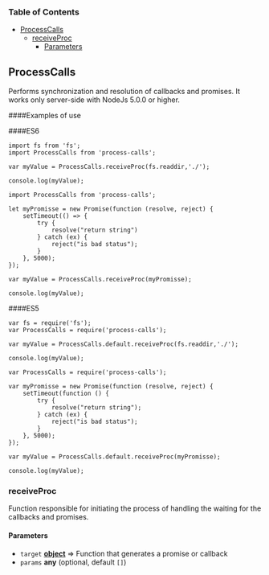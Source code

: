 <!-- Generated by documentation.js. Update this documentation by updating the source code. -->

### Table of Contents

-   [ProcessCalls][1]
    -   [receiveProc][2]
        -   [Parameters][3]

## ProcessCalls

Performs synchronization and resolution of callbacks and promises.
It works only server-side with NodeJs 5.0.0 or higher.

####Examples of use

####ES6

```
import fs from 'fs';
import ProcessCalls from 'process-calls';

var myValue = ProcessCalls.receiveProc(fs.readdir,'./');

console.log(myValue);
```

```
import ProcessCalls from 'process-calls';

let myPromisse = new Promise(function (resolve, reject) {
    setTimeout(() => {
        try {
            resolve("return string")
        } catch (ex) {
            reject("is bad status");
        }
    }, 5000);
});

var myValue = ProcessCalls.receiveProc(myPromisse);

console.log(myValue);
```

####ES5

```
var fs = require('fs');
var ProcessCalls = require('process-calls');

var myValue = ProcessCalls.default.receiveProc(fs.readdir,'./');

console.log(myValue);
```

```
var ProcessCalls = require('process-calls');

var myPromisse = new Promise(function (resolve, reject) {
    setTimeout(function () {
        try {
            resolve("return string");
        } catch (ex) {
            reject("is bad status");
        }
    }, 5000);
});

var myValue = ProcessCalls.default.receiveProc(myPromisse);

console.log(myValue);
```

### receiveProc

Function responsible for initiating the process of handling the waiting for the callbacks and promises.

#### Parameters

-   `target` **[object][9]** => Function that generates a promise or callback
-   `params` **any**  (optional, default `[]`)

[1]: #processcalls

[2]: #receiveproc

[3]: #parameters

[9]: https://developer.mozilla.org/docs/Web/JavaScript/Reference/Global_Objects/Object

[10]: https://developer.mozilla.org/docs/Web/JavaScript/Reference/Global_Objects/Number